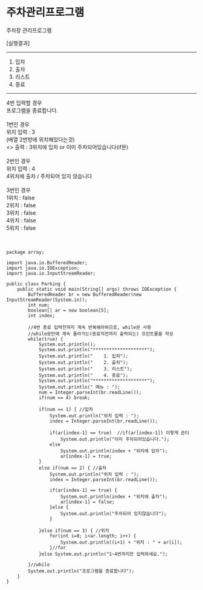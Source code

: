 # 주차관리프로그램


주차장 관리프로그램

[실행결과]

---

1. 입차
2. 출차
3. 리스트
4. 종료

---

4번 입력할 경우<br>
프로그램을 종료합니다.
<br><br>
1번인 경우<br>
위치 입력 : 3<br>
(배열 2번방에 위치해있다는것)<br>
=> 출력 : 3위치에 입차 or 이미 주차되어있습니다(if문)
<br><br>
2번인 경우
<br>
위치 입력 : 4
<br>
4위치에 출차 / 주차되어 있지 않습니다
<br><br>
3번인 경우<br>
1위치 : false<br>
2위치 : false<br>
3위치 : false<br>
4위치 : false<br>
5위치 : false<br>
<br><br>

```
package array;

import java.io.BufferedReader;
import java.io.IOException;
import java.io.InputStreamReader;

public class Parking {
	public static void main(String[] args) throws IOException {
		BufferedReader br = new BufferedReader(new InputStreamReader(System.in));
		int num;
		boolean[] ar = new boolean[5];
		int index;
	
		//4번 종료 입력전까지 계속 반복해야하므로, while문 사용
		//while문안에 계속 돌아가는(종료직전까지 출력되는) 프린트물을 작성
		while(true) {
			System.out.println();
			System.out.println("********************");
			System.out.println("	1. 입차");
			System.out.println("	2. 출차");
			System.out.println("	3. 리스트");
			System.out.println("	4. 종료");
			System.out.println("********************");
			System.out.println(" 메뉴 : ");
			num = Integer.parseInt(br.readLine());
			if(num == 4) break;
	
			if(num == 1) { //입차
				System.out.println("위치 입력 : ");
				index = Integer.parseInt(br.readLine());
	
				if(ar[index-1] == true)  //if(ar[index-1]) 이렇게 쓴다
					System.out.println("이미 주차되어있습니다.");
				else
					System.out.println(index + "위치에 입차");
					ar[index-1] = true;
			}
			else if(num == 2) { //출차
				System.out.println("위치 입력 : ");
				index = Integer.parseInt(br.readLine());
	
				if(ar[index-1] == true) {
					System.out.println(index + "위치에 출차");
					ar[index-1] = false;
				}else {
					System.out.println("주차되어 있지않습니다");
				}
	
			}else if(num == 3) { //위치
				for(int i=0; i<ar.length; i++) {
					System.out.println((i+1) + "위치 : " + ar[i]);
				}//for
			}else System.out.println("1~4번까지만 입력하세요.");
	
		}//while
		System.out.println("프로그램을 종료합니다");
	}
}
```
